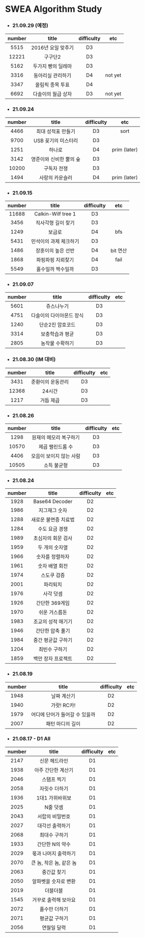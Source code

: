 # SWEA Algorithm Study



- ### 21.09.29 (예정)

| number |       title        | difficulty |   etc   |
| :----: | :----------------: | :--------: | :-----: |
|  5515  | 2016년 요일 맞추기 |     D3     |         |
| 12221  |      구구단2       |     D3     |         |
|  5162  | 두가지 빵의 딜레마 |     D3     |         |
|  3316  | 동아리실 관리하기  |     D4     | not yet |
|  3347  |  올림픽 종목 투표  |     D4     |         |
|  6692  | 다솔이의 월급 상자 |     D3     | not yet |



- ### 21.09.24


| number |          title          | difficulty |     etc      |
| :----: | :---------------------: | :--------: | :----------: |
|  4466  |   최대 성적표 만들기    |     D3     |     sort     |
|  9700  |   USB 꽂기의 미스터리   |     D3     |              |
|  1251  |         하나로          |     D4     | prim (later) |
|  3142  | 영준이와 신비한 뿔의 숲 |     D3     |              |
| 10200  |       구독자 전쟁       |     D3     |              |
|  1494  |     사랑의 카운슬러     |     D4     | prim (later) |



- ### 21.09.15


| number |         title          | difficulty |   etc    |
| :----: | :--------------------: | :--------: | :------: |
| 11688  |   Calkin-Wilf tree 1   |     D3     |          |
|  3456  |   직사각형 길이 찾기   |     D3     |          |
|  1249  |         보급로         |     D4     |   bfs    |
|  5431  | 민석이의 과제 체크하기 |     D3     |          |
|  1486  |   장훈이의 높은 선반   |     D4     | bit 연산 |
|  1868  |   파핑파핑 지뢰찾기    |     D4     |   fail   |
|  5549  |   홀수일까 짝수일까    |     D3     |          |



- ### 21.09.07


| number |          title           | difficulty | etc  |
| :----: | :----------------------: | :--------: | :--: |
|  5601  |        쥬스나누기        |     D3     |      |
|  4751  | 다솔이의 다이아몬드 장식 |     D3     |      |
|  1240  |     단순2진 암호코드     |     D3     |      |
|  3314  |     보충학습과 평균      |     D3     |      |
|  2805  |     농작물 수확하기      |     D3     |      |



- ### 21.08.30 (IM 대비)

| number |       title       | difficulty | etc  |
| :----: | :---------------: | :--------: | :--: |
|  3431  | 준환이의 운동관리 |     D3     |      |
| 12368  |      24시간       |     D3     |      |
|  1217  |     거듭 제곱     |     D3     |      |



- ### 21.08.26


| number |          title          | difficulty | etc  |
| :----: | :---------------------: | :--------: | :--: |
|  1298  | 원재의 메모리 복구하기  |     D3     |      |
| 10570  |    제곱 팰린드롬 수     |     D3     |      |
|  4406  | 모음이 보이지 않는 사람 |     D3     |      |
| 10505  |       소득 불균형       |     D3     |      |



- ### 21.08.24


| number |        title         | difficulty | etc  |
| :----: | :------------------: | :--------: | :--: |
|  1928  |    Base64 Decoder    |     D2     |      |
|  1986  |    지그재그 숫자     |     D2     |      |
|  1288  | 새로운 불면증 치료법 |     D2     |      |
|  1284  |    수도 요금 경쟁    |     D2     |      |
|  1989  |  초심자의 회문 검사  |     D2     |      |
|  1959  |    두 개의 숫자열    |     D2     |      |
|  1966  |   숫자를 정렬하자    |     D2     |      |
|  1961  |    숫자 배열 회전    |     D2     |      |
|  1974  |     스도쿠 검증      |     D2     |      |
|  2001  |       파리퇴치       |     D2     |      |
|  1976  |      사각 덧셈       |     D2     |      |
|  1926  |    간단한 369게임    |     D2     |      |
|  1970  |    쉬운 거스름돈     |     D2     |      |
|  1983  |  조교의 성적 매기기  |     D2     |      |
|  1946  |   간단한 압축 풀기   |     D2     |      |
|  1984  |  중간 평균값 구하기  |     D2     |      |
|  1204  |    최빈수 구하기     |     D2     |      |
|  1859  |  백만 장자 프로젝트  |     D2     |      |



- ### 21.08.19


| number |             title              | difficulty | etc  |
| :----: | :----------------------------: | :--------: | :--: |
|  1948  |          날짜 계산기           |     D2     |      |
|  1940  |          가랏! RC카!           |     D2     |      |
|  1979  | 어디에 단어가 들어갈 수 있을까 |     D2     |      |
|  2007  |        패턴 마디의 길이        |     D2     |      |



- ### 21.08.17 - D1 All

| number |          title          | difficulty | etc  |
| :----: | :---------------------: | :--------: | :--: |
|  2147  |      신문 헤드라인      |     D1     |      |
|  1938  |   아주 간단한 계산기    |     D1     |      |
|  2046  |       스탬프 찍기       |     D1     |      |
|  2058  |      자릿수 더하기      |     D1     |      |
|  1936  |     1대1 가위바위보     |     D1     |      |
|  2025  |        N줄 덧셈         |     D1     |      |
|  2043  |     서랍의 비밀번호     |     D1     |      |
|  2027  |     대각선 출력하기     |     D1     |      |
|  2068  |      최대수 구하기      |     D1     |      |
|  1933  |     간단한 N의 약수     |     D1     |      |
|  2029  |  몫과 나머지 출력하기   |     D1     |      |
|  2070  | 큰 놈, 작은 놈, 같은 놈 |     D1     |      |
|  2063  |       중간값 찾기       |     D1     |      |
|  2050  |  알파벳을 숫자로 변환   |     D1     |      |
|  2019  |        더블더블         |     D1     |      |
|  1545  |  거꾸로 출력해 보아요   |     D1     |      |
|  2072  |      홀수만 더하기      |     D1     |      |
|  2071  |      평균값 구하기      |     D1     |      |
|  2056  |       연월일 달력       |     D1     |      |





